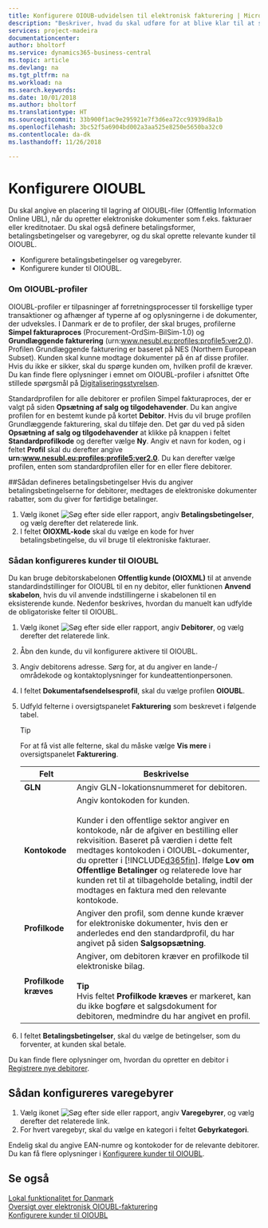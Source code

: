 ```yaml
---
title: Konfigurere OIOUB-udvidelsen til elektronisk fakturering | Microsoft Docs
description: "Beskriver, hvad du skal udføre for at blive klar til at sende salgsdokumenter i et OIOUBL-format (Offentlig oplysninger Online - Universal Business Language)."
services: project-madeira
documentationcenter: 
author: bholtorf
ms.service: dynamics365-business-central
ms.topic: article
ms.devlang: na
ms.tgt_pltfrm: na
ms.workload: na
ms.search.keywords: 
ms.date: 10/01/2018
ms.author: bholtorf
ms.translationtype: HT
ms.sourcegitcommit: 33b900f1ac9e295921e7f3d6ea72cc93939d8a1b
ms.openlocfilehash: 3bc52f5a6904bd002a3aa525e8250e5650ba32c0
ms.contentlocale: da-dk
ms.lasthandoff: 11/26/2018

---
```

# <a name="set-up-oioubl"></a>Konfigurere OIOUBL
Du skal angive en placering til lagring af OIOUBL-filer (Offentlig Information Online UBL), når du opretter elektroniske dokumenter som f.eks. fakturaer eller kreditnotaer. Du skal også definere betalingsformer, betalingsbetingelser og varegebyrer, og du skal oprette relevante kunder til OIOUBL.  

* Konfigurere betalingsbetingelser og varegebyrer.  
* Konfigurere kunder til OIOUBL.  

### <a name="about-oioubl-profiles"></a>Om OIOUBL-profiler  
OIOUBL-profiler er tilpasninger af forretningsprocesser til forskellige typer transaktioner og afhænger af typerne af og oplysningerne i de dokumenter, der udveksles. I Danmark er de to profiler, der skal bruges, profilerne **Simpel fakturaproces** (Procurement-OrdSim-BilSim-1.0) og **Grundlæggende fakturering** (urn:www.nesubl.eu:profiles:profile5:ver2.0). Profilen Grundlæggende fakturering er baseret på NES (Northern European Subset). Kunden skal kunne modtage dokumenter på én af disse profiler. Hvis du ikke er sikker, skal du spørge kunden om, hvilken profil de kræver. Du kan finde flere oplysninger i emnet om OIOUBL-profiler i afsnittet Ofte stillede spørgsmål på [Digitaliseringsstyrelsen](https://aka.ms/Digitaliseringsstyrelsen).  

Standardprofilen for alle debitorer er profilen Simpel fakturaproces, der er valgt på siden **Opsætning af salg og tilgodehavender**. Du kan angive profilen for en bestemt kunde på kortet **Debitor**. Hvis du vil bruge profilen Grundlæggende fakturering, skal du tilføje den. Det gør du ved på siden **Opsætning af salg og tilgodehavender** at klikke på knappen i feltet **Standardprofilkode** og derefter vælge **Ny**. Angiv et navn for koden, og i feltet **Profil** skal du derefter angive **urn:www.nesubl.eu:profiles:profile5:ver2.0**. Du kan derefter vælge profilen, enten som standardprofilen eller for en eller flere debitorer.

##<a name="to-set-up-payment-terms"></a>Sådan defineres betalingsbetingelser
Hvis du angiver betalingsbetingelserne for debitorer, medtages de elektroniske dokumenter rabatter, som du giver for førtidige betalinger.

1.  Vælg ikonet ![Søg efter side eller rapport](../../media/ui-search/search_small.png "Ikonet Søg efter side eller rapport"), angiv **Betalingsbetingelser**, og vælg derefter det relaterede link.  
2.  I feltet **OIOXML-kode** skal du vælge en kode for hver betalingsbetingelse, du vil bruge til elektroniske fakturaer.  

### <a name="to-set-up-customers-for-oioubl"></a>Sådan konfigureres kunder til OIOUBL  
Du kan bruge debitorskabelonen **Offentlig kunde (OIOXML)** til at anvende standardindstillinger for OIOUBL til en ny debitor, eller funktionen **Anvend skabelon**, hvis du vil anvende indstillingerne i skabelonen til en eksisterende kunde. Nedenfor beskrives, hvordan du manuelt kan udfylde de obligatoriske felter til OIOUBL. <!--need to check whether this overwrites anything for existing customers-->

1.  Vælg ikonet ![Søg efter side eller rapport](../../media/ui-search/search_small.png "Ikonet Søg efter side eller rapport"), angiv **Debitorer**, og vælg derefter det relaterede link.  
2.  Åbn den kunde, du vil konfigurere aktivere til OIOUBL.  
3.  Angiv debitorens adresse. Sørg for, at du angiver en lande-/ områdekode og kontaktoplysninger for kundeattentionpersonen.  
4.  I feltet **Dokumentafsendelsesprofil**, skal du vælge profilen **OIOUBL**.
5.  Udfyld felterne i oversigtspanelet **Fakturering** som beskrevet i følgende tabel.  

    > [!Tip]
    > For at få vist alle felterne, skal du måske vælge **Vis mere** i oversigtspanelet **Fakturering**.

    |Felt|Beskrivelse|  
    |---------------------------------|---------------------------------------|
    |**GLN**|Angiv GLN-lokationsnummeret for debitoren. |  
    |**Kontokode**|Angiv kontokoden for kunden.<br /><br /> Kunder i den offentlige sektor angiver en kontokode, når de afgiver en bestilling eller rekvisition. Baseret på værdien i dette felt medtages kontokoden i OIOUBL-dokumenter, du opretter i [!INCLUDE[d365fin](../../includes/d365fin_md.md)]. Ifølge **Lov om Offentlige Betalinger** og relaterede love har kunden ret til at tilbageholde betaling, indtil der modtages en faktura med den relevante kontokode. |  
    |**Profilkode**|Angiver den profil, som denne kunde kræver for elektroniske dokumenter, hvis den er anderledes end den standardprofil, du har angivet på siden **Salgsopsætning**.|  
    |**Profilkode kræves**|Angiver, om debitoren kræver en profilkode til elektroniske bilag.<br /><br /> **Tip** <br /> Hvis feltet **Profilkode kræves** er markeret, kan du ikke bogføre et salgsdokument for debitoren, medmindre du har angivet en profil.|  

6. I feltet **Betalingsbetingelser**, skal du vælge de betingelser, som du forventer, at kunden skal betale.

Du kan finde flere oplysninger om, hvordan du opretter en debitor i [Registrere nye debitorer](../../sales-how-register-new-customers.md).

## <a name="to-set-up-item-charges"></a>Sådan konfigureres varegebyrer  
1.  Vælg ikonet ![Søg efter side eller rapport](../../media/ui-search/search_small.png "Ikonet Søg efter side eller rapport"), angiv **Varegebyrer**, og vælg derefter det relaterede link.  
2.  For hvert varegebyr, skal du vælge en kategori i feltet **Gebyrkategori**.  

Endelig skal du angive EAN-numre og kontokoder for de relevante debitorer. Du kan få flere oplysninger i [Konfigurere kunder til OIOUBL](how-to-set-up-customers-for-oioubl.md).  

## <a name="see-also"></a>Se også  
[Lokal funktionalitet for Danmark](denmark-local-functionality.md)  
[Oversigt over elektronisk OIOUBL-fakturering](oioubl-electronic-invoicing-overview.md)   
[Konfigurere kunder til OIOUBL](how-to-set-up-customers-for-oioubl.md)   

